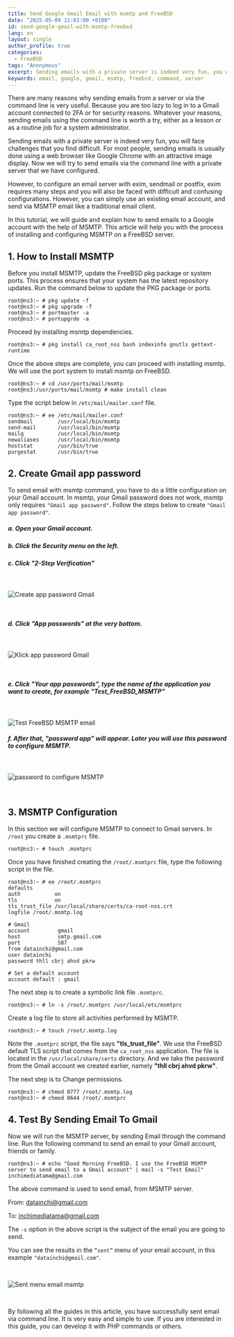 ```yaml
---
title: Send Google Gmail Email with msmtp and FreeBSD
date: "2025-05-09 11:01:00 +0100"
id: send-google-gmail-with-msmtp-freebsd
lang: en
layout: single
author_profile: true
categories:
  - FreeBSD
tags: "Anonymous"
excerpt: Sending emails with a private server is indeed very fun, you will face challenges that you find difficult. For most people, sending emails is usually done using a web browser like Google Chrome with an attractive image display. Now we will try to send emails via the command line with a private server that we have configured.
keywords: email, google, gmail, msmtp, freebsd, command, server
---
```


There are many reasons why sending emails from a server or via the command line is very useful. Because you are too lazy to log in to a Gmail account connected to 2FA or for security reasons. Whatever your reasons, sending emails using the command line is worth a try, either as a lesson or as a routine job for a system administrator.

Sending emails with a private server is indeed very fun, you will face challenges that you find difficult. For most people, sending emails is usually done using a web browser like Google Chrome with an attractive image display. Now we will try to send emails via the command line with a private server that we have configured.

However, to configure an email server with exim, sendmail or postfix, exim requires many steps and you will also be faced with difficult and confusing configurations. However, you can simply use an existing email account, and send via MSMTP email like a traditional email client.

In this tutorial, we will guide and explain how to send emails to a Google account with the help of MSMTP. This article will help you with the process of installing and configuring MSMTP on a FreeBSD server.


## 1. How to Install MSMTP
Before you install MSMTP, update the FreeBSD pkg package or system ports. This process ensures that your system has the latest repository updates. Run the command below to update the PKG package or ports.

```console
root@ns3:~ # pkg update -f
root@ns3:~ # pkg upgrade -f
root@ns3:~ # portmaster -a
root@ns3:~ # portupgrde -a
```
Proceed by installing msmtp dependencies.

```console
root@ns3:~ # pkg install ca_root_nss bash indexinfo gnutls gettext-runtime
```
Once the above steps are complete, you can proceed with installing msmtp. We will use the port system to install msmtp on FreeBSD.

```console
root@ns3:~ # cd /usr/ports/mail/msmtp
root@ns3:/usr/ports/mail/msmtp # make install clean
```
Type the script below in `/etc/mail/mailer.conf` file.

```console
root@ns3:~ # ee /etc/mail/mailer.conf
sendmail        /usr/local/bin/msmtp
send-mail       /usr/local/bin/msmtp
mailq           /usr/local/bin/msmtp
newaliases      /usr/local/bin/msmtp
hoststat        /usr/bin/true
purgestat       /usr/bin/true
```

## 2. Create Gmail app password
To send email with msmtp command, you have to do a little configuration on your Gmail account. In msmtp, your Gmail password does not work, msmtp only requires `"Gmail app password"`. Follow the steps below to create `"Gmail app password"`.

##### a. Open your Gmail account.
##### b. Click the Security menu on the left.
##### c. Click "2-Step Verification"

<br/>

![Create app password Gmail](https://raw.githubusercontent.com/unixwinbsd/unixbsdshell.github.io/refs/heads/main/img/oct-25-32.jpg)

<br/>


##### d. Click "App passwords" at the very bottom.

<br/>

![Klick app password Gmail](/img/17Klick-app-password-Gmail.jpg)

<br/>


##### e. Click "Your app passwords", type the name of the application you want to create, for example "Test_FreeBSD_MSMTP"

<br/>

![Test FreeBSD MSMTP email](/img/Test-FreeBSD-MSMTP-email.jpg)
<br/>


##### f. After that, "password app" will appear. Later you will use this password to configure MSMTP.

<br/>

![password to configure MSMTP](/img/password-to-configure-MSMTP.jpg)

<br/>


## 3. MSMTP Configuration
In this section we will configure MSMTP to connect to Gmail servers. In `/root` you create a `.msmtprc` file.

```
root@ns3:~ # touch .msmtprc
```
Once you have finished creating the `/root/.msmtprc` file, type the following script in the file.

```console
root@ns3:~ # ee /root/.msmtprc
defaults
auth           on
tls            on
tls_trust_file /usr/local/share/certs/ca-root-nss.crt
logfile /root/.msmtp.log

# Gmail
account         gmail
host            smtp.gmail.com
port            587
from datainchi@gmail.com
user datainchi
password thll cbrj ahvd pkrw

# Set a default account
account default : gmail
```
The next step is to create a symbolic link file `.msmtprc`.

```
root@ns3:~ # ln -s /root/.msmtprc /usr/local/etc/msmtprc
```
Create a log file to store all activities performed by MSMTP.

```console
root@ns3:~ # touch /root/.msmtp.log
```
Note the `.msmtprc` script, the file says **"tls_trust_file"**. We use the FreeBSD default TLS script that comes from the `ca_root_nss` application. The file is located in the `/usr/local/share/certs` directory. And we take the password from the Gmail account we created earlier, namely **"thll cbrj ahvd pkrw"**.

The next step is to Change permissions.

```console
root@ns3:~ # chmod 0777 /root/.msmtp.log
root@ns3:~ # chmod 0644 /root/.msmtprc
```


## 4. Test By Sending Email To Gmail
Now we will run the MSMTP server, by sending Email through the command line. Run the following command to send an email to your Gmail account, friends or family.

```
root@ns3:~ # echo "Good Morning FreeBSD. I use the FreeBSD MSMTP server to send email to a Gmail account" | mail -s "Test Email" inchimediatama@gmail.com
```
The above command is used to send email, from MSMTP server.

From: datainchi@gmail.com

To: inchimediatama@gmail.com

The `-s` option in the above script is the subject of the email you are going to send.

You can see the results in the `“sent”` menu of your email account, in this example `"datainchi@gmail.com"`.

<br/>

![Sent menu email msmtp](/img/Sent-menu-email-msmtp.jpg)

<br/>


By following all the guides in this article, you have successfully sent email via command line. It is very easy and simple to use. If you are interested in this guide, you can develop it with PHP commands or others.